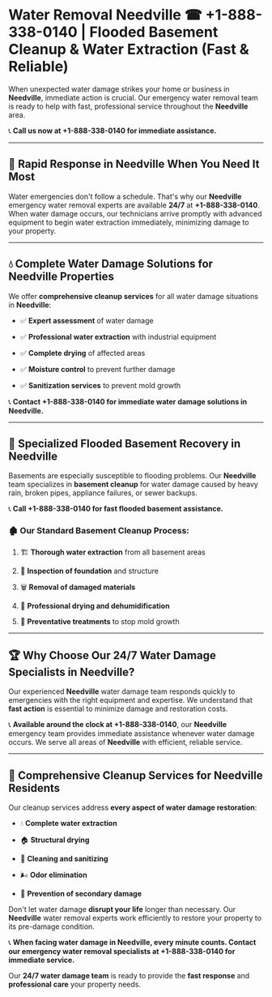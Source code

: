 # Water Removal Needville ☎ +1-888-338-0140 | Flooded Basement Cleanup & Water Extraction (Fast & Reliable)

When unexpected water damage strikes your home or business in **Needville**, immediate action is crucial. Our emergency water removal team is ready to help with fast, professional service throughout the **Needville** area. 

📞 **Call us now at +1-888-338-0140 for immediate assistance.**
---
## 🚀 Rapid Response in Needville When You Need It Most
Water emergencies don't follow a schedule. That's why our **Needville** emergency water removal experts are available **24/7** at **+1-888-338-0140**. When water damage occurs, our technicians arrive promptly with advanced equipment to begin water extraction immediately, minimizing damage to your property.
---
## 💧 Complete Water Damage Solutions for Needville Properties
We offer **comprehensive cleanup services** for all water damage situations in **Needville**:
- ✅ **Expert assessment** of water damage  
- ✅ **Professional water extraction** with industrial equipment  
- ✅ **Complete drying** of affected areas  
- ✅ **Moisture control** to prevent further damage  
- ✅ **Sanitization services** to prevent mold growth  
📞 **Contact +1-888-338-0140 for immediate water damage solutions in Needville.**
---
## 🌊 Specialized Flooded Basement Recovery in Needville
Basements are especially susceptible to flooding problems. Our **Needville** team specializes in **basement cleanup** for water damage caused by heavy rain, broken pipes, appliance failures, or sewer backups. 
📞 **Call +1-888-338-0140 for fast flooded basement assistance.**
### 🏚️ Our Standard Basement Cleanup Process:
1. 🏗️ **Thorough water extraction** from all basement areas  
2. 🔎 **Inspection of foundation** and structure  
3. 🗑️ **Removal of damaged materials**  
4. 💨 **Professional drying and dehumidification**  
5. 🚫 **Preventative treatments** to stop mold growth  
---
## 🏆 Why Choose Our 24/7 Water Damage Specialists in Needville?
Our experienced **Needville** water damage team responds quickly to emergencies with the right equipment and expertise. We understand that **fast action** is essential to minimize damage and restoration costs.
📞 **Available around the clock at +1-888-338-0140**, our **Needville** emergency team provides immediate assistance whenever water damage occurs. We serve all areas of **Needville** with efficient, reliable service.
---
## 🧹 Comprehensive Cleanup Services for Needville Residents
Our cleanup services address **every aspect of water damage restoration**:
- 💧 **Complete water extraction**  
- 🏠 **Structural drying**  
- 🧼 **Cleaning and sanitizing**  
- 🌬️ **Odor elimination**  
- 🚫 **Prevention of secondary damage**  
Don't let water damage **disrupt your life** longer than necessary. Our **Needville** water removal experts work efficiently to restore your property to its pre-damage condition.
📞 **When facing water damage in Needville, every minute counts. Contact our emergency water removal specialists at +1-888-338-0140 for immediate service.**
Our **24/7 water damage team** is ready to provide the **fast response** and **professional care** your property needs.

